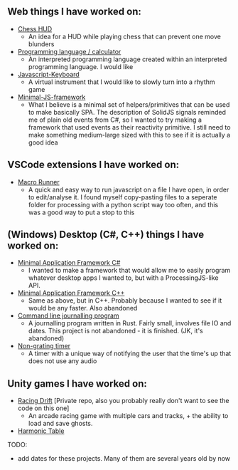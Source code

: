 ## Web things I have worked on:

- [Chess HUD](https://github.com/El-Tejaso/Chess-HUD)
  - An idea for a HUD while playing chess that can prevent one move blunders
- [Programming language / calculator](https://github.com/El-Tejaso/Calculator)
  - An interpreted programming language created within an interpreted programming language. I would like 
- [Javascript-Keyboard](https://github.com/El-Tejaso/Javascript-Keyboard)
  - A virtual instrument that I would like to slowly turn into a rhythm game
- [Minimal-JS-framework](https://github.com/El-Tejaso/Minimal-JS-framework)
  - What I believe is a minimal set of helpers/primitives that can be used to make basically SPA. The description of SolidJS signals reminded me of plain old events from C#, so I wanted to try making a framework that used events as their reactivity primitive. I still need to make something medium-large sized with this to see if it is actually a good idea

## VSCode extensions I have worked on:

- [Macro Runner](https://github.com/El-Tejaso/MacroRunner)
  - A quick and easy way to run javascript on a file I have open, in order to edit/analyse it. I found myself copy-pasting files to a seperate folder for processing with a python script way too often, and this was a good way to put a stop to this

## (Windows) Desktop (C#, C++) things I have worked on:

- [Minimal Application Framework C#](https://github.com/El-Tejaso/CSharp-Minimal-Application-Framework)
  - I wanted to make a framework that would allow me to easily program whatever desktop apps I wanted to, but with a ProcessingJS-like API.
- [Minimal Application Framework C++](https://github.com/El-Tejaso/MinimalAF-CPP)
  - Same as above, but in C++. Probably because I wanted to see if it would be any faster. Also abandoned
- [Command line journalling program](https://github.com/El-Tejaso/Rust-journal)
  - A journalling program written in Rust. Fairly small, involves file IO and dates. This project is not abandoned - it is finished. (JK, it's abandoned)
- [Non-grating timer](https://github.com/El-Tejaso/Non-Grating-Timer)
  - A timer with a unique way of notifying the user that the time's up that does not use any audio

## Unity games I have worked on:

- [Racing Drift](https://gamejolt.com/games/RacingDrift/377289) [Private repo, also you probably really don't want to see the code on this one]
  - An arcade racing game with multiple cars and tracks, + the ability to load and save ghosts.
- [Harmonic Table](https://github.com/El-Tejaso/Harmonic-Table)


TODO:
- add dates for these projects. Many of them are several years old by now
